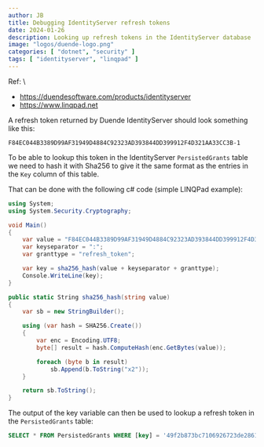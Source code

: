 ```yaml
---
author: JB
title: Debugging IdentityServer refresh tokens
date: 2024-01-26
description: Looking up refresh tokens in the IdentityServer database
image: "logos/duende-logo.png"
categories: [ "dotnet", "security" ]
tags: [ "identityserver", "linqpad" ]
---
```


Ref: \
- https://duendesoftware.com/products/identityserver
- https://www.linqpad.net

A refresh token returned by Duende IdentityServer should look something like this:

`F84EC044B3389D99AF31949D4884C92323AD393844DD399912F4D321AA33CC3B-1`

To be able to lookup this token in the IdentityServer `PersistedGrants` table we need to hash it with Sha256 to give it the same format as the entries in the `Key` column of this table.

That can be done with the following c# code (simple LINQPad example):

```cs
using System;
using System.Security.Cryptography;

void Main()
{
	var value = "F84EC044B3389D99AF31949D4884C92323AD393844DD399912F4D321AA33CC3B-1"; //example refresh token from IdentityServer
	var keyseparator = ":";
	var granttype = "refresh_token";

	var key = sha256_hash(value + keyseparator + granttype);
	Console.WriteLine(key);
}

public static String sha256_hash(string value)
{
	var sb = new StringBuilder();

	using (var hash = SHA256.Create())
	{
		var enc = Encoding.UTF8;
		byte[] result = hash.ComputeHash(enc.GetBytes(value));

		foreach (byte b in result)
			sb.Append(b.ToString("x2"));
	}

	return sb.ToString();
}
```

The output of the key variable can then be used to lookup a refresh token in the `PersistedGrants` table:

```sql
SELECT * FROM PersistedGrants WHERE [key] = '49f2b873bc7106926723de2861f9057d4e9b68f3871f4e6047026d9172d48f00'
```